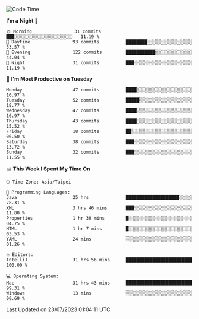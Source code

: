<!--START_SECTION:waka-->
![Code Time](http://img.shields.io/badge/Code%20Time-265%20hrs%2044%20mins-blue)

**I'm a Night 🦉** 

```text
🌞 Morning                31 commits          ███░░░░░░░░░░░░░░░░░░░░░░   11.19 % 
🌆 Daytime                93 commits          ████████░░░░░░░░░░░░░░░░░   33.57 % 
🌃 Evening                122 commits         ███████████░░░░░░░░░░░░░░   44.04 % 
🌙 Night                  31 commits          ███░░░░░░░░░░░░░░░░░░░░░░   11.19 % 
```
📅 **I'm Most Productive on Tuesday** 

```text
Monday                   47 commits          ████░░░░░░░░░░░░░░░░░░░░░   16.97 % 
Tuesday                  52 commits          █████░░░░░░░░░░░░░░░░░░░░   18.77 % 
Wednesday                47 commits          ████░░░░░░░░░░░░░░░░░░░░░   16.97 % 
Thursday                 43 commits          ████░░░░░░░░░░░░░░░░░░░░░   15.52 % 
Friday                   18 commits          ██░░░░░░░░░░░░░░░░░░░░░░░   06.50 % 
Saturday                 38 commits          ███░░░░░░░░░░░░░░░░░░░░░░   13.72 % 
Sunday                   32 commits          ███░░░░░░░░░░░░░░░░░░░░░░   11.55 % 
```


📊 **This Week I Spent My Time On** 

```text
🕑︎ Time Zone: Asia/Taipei

💬 Programming Languages: 
Java                     25 hrs              ████████████████████░░░░░   78.31 % 
XML                      3 hrs 46 mins       ███░░░░░░░░░░░░░░░░░░░░░░   11.80 % 
Properties               1 hr 30 mins        █░░░░░░░░░░░░░░░░░░░░░░░░   04.75 % 
HTML                     1 hr 7 mins         █░░░░░░░░░░░░░░░░░░░░░░░░   03.53 % 
YAML                     24 mins             ░░░░░░░░░░░░░░░░░░░░░░░░░   01.26 % 

🔥 Editors: 
IntelliJ                 31 hrs 56 mins      █████████████████████████   100.00 % 

💻 Operating System: 
Mac                      31 hrs 43 mins      █████████████████████████   99.31 % 
Windows                  13 mins             ░░░░░░░░░░░░░░░░░░░░░░░░░   00.69 % 
```


 Last Updated on 23/07/2023 01:04:11 UTC
<!--END_SECTION:waka-->
